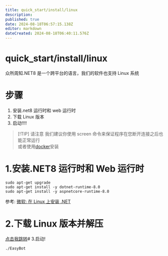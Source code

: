 ```yaml
---
title: quick_start/install/linux
description:
published: true
date: 2024-08-18T06:57:15.138Z
editor: markdown
dateCreated: 2024-08-18T06:40:11.576Z
---
```


# quick_start/install/linux

众所周知.NET8 是一个跨平台的语言，我们的软件也支持 Linux 系统

# 步骤

1. 安装.net8 运行时和 web 运行时
2. 下载 Linux 版本
3. 启动!!!!

> [!TIP] 请注意
> 我们建议你使用 screen 命令来保证程序在您断开连接之后也能正常运行  
> 或者使用[docker](/quick_start/install/docker)安装

# 1.安装.NET8 运行时和 Web 运行时

```
sudo apt-get upgrade
sudo apt-get install -y dotnet-runtime-8.0
sudo apt-get install -y aspnetcore-runtime-8.0
```

参考: [微软: 在 Linux 上安装 .NET](https://learn.microsoft.com/zh-cn/dotnet/core/install/linux)

# 2.下载 Linux 版本并解压

[点击我跳转](/down)# 3.启动!

```
./EasyBot
```
